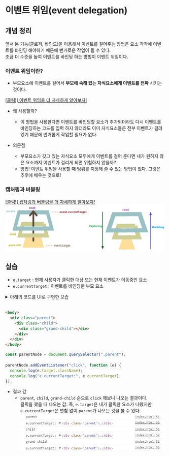 # 이벤트 위임(event delegation)

## 개념 정리

앞서 본 기능(클로저, 바인드)을 이용해서 이벤트를 걸어주는 방법은 요소 각각에 이벤트를 바인딩 해야하기 때문에 번거로운 작업이 될 수 있다.  
조금 더 수준을 높여 이벤트를 바인딩 하는 방법이 이벤트 위임이다.

### 이벤트 위임이란?

- 부모요소에 이벤트를 걸어서 **부모에 속해 있는 자식요소에게 이벤트를 전파** 시키는 것이다.

[[클릭!] 이벤트 위임을 더 자세하게 알아보자!](https://ko.javascript.info/event-delegation)

- 왜 사용할까?

  - 이 방법을 사용한다면 이벤트를 바인딩할 요소가 추가되더라도 다시 이벤트를 바인딩하는 코드를 입력 하지 않더라도 이미 자식요소들은 전부 이벤트가 걸려있기 때문에 번거롭게 작업할 필요가 없다.

- 의문점
  - 부모요소가 갖고 있는 자식요소 모두에게 이벤트를 걸어 준다면 내가 원하지 않은 요소까지 이벤트가 걸리게 되면 위험하지 않을까?
  - 방법! 이벤트 위임을 사용할 때 범위를 지정해 줄 수 있는 방법이 있다. 그것은 추후에 배우는 것으로!

### 캡처링과 버블링

[[클릭!] 캡처링과 버블링을 더 자세하게 알아보자!](https://ko.javascript.info/bubbling-and-capturing)
![](./assets/event_delegation_attached_file2.jpg)

## 실습

- `e.target` : 현재 사용자가 클릭한 대상 또는 현재 이벤트가 이동중인 요소
- `e.currentTarget` : 이벤트를 바인딩한 부모 요소
<details>
  <summary>아래의 코드를 UI로 구현한 모습</summary>
  <br />

![](./assets/event_delegation_attached_file1.jpg)

</details>

<br />

```html
<body>
  <div class="parent">
    <div class="child">
      <div class="grand-child"></div>
    </div>
  </div>
</body>
```

```js
const parentNode = document.querySelector(".parent");

parentNode.addEventListener("click", function (e) {
  console.log(e.target.className);
  console.log("e.currentTarget:", e.currentTarget);
});
```

- 결과 값
  - `parent`, `child`, `grand-child` 순으로 `click` 해보니 나오는 결과이다.  
    클릭을 했을 때 나오는 값. 즉, `e.target`은 내가 클릭한 요소가 나왔지만 `e.currentTarget`은 변함 없이 `parent`가 나오는 것을 볼 수 있다.
    ![](./assets/event_delegation_attached_file3.jpg)
